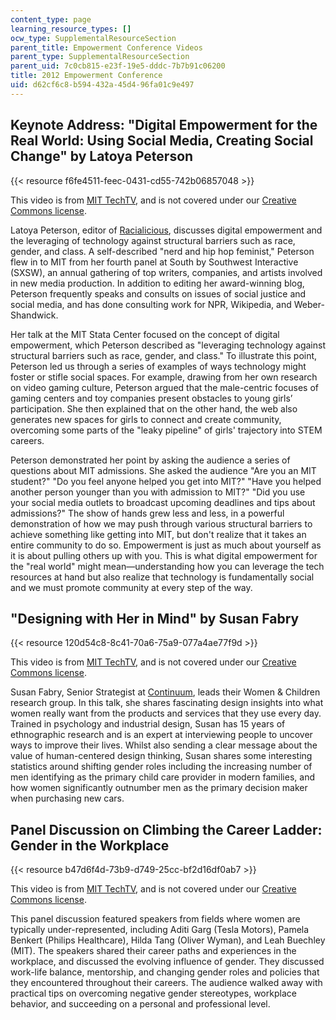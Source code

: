```yaml
---
content_type: page
learning_resource_types: []
ocw_type: SupplementalResourceSection
parent_title: Empowerment Conference Videos
parent_type: SupplementalResourceSection
parent_uid: 7c0cb815-e23f-19e5-dddc-7b7b91c06200
title: 2012 Empowerment Conference
uid: d62cf6c8-b594-432a-45d4-96fa01c9e497
---
```


Keynote Address: "Digital Empowerment for the Real World: Using Social Media, Creating Social Change" by Latoya Peterson
------------------------------------------------------------------------------------------------------------------------

{{< resource f6fe4511-feec-0431-cd55-742b06857048 >}}

This video is from [MIT TechTV](http://techtv.mit.edu/), and is not covered under our [Creative Commons license](/terms/#cc).

Latoya Peterson, editor of [Racialicious](http://racialicious.tumblr.com/), discusses digital empowerment and the leveraging of technology against structural barriers such as race, gender, and class. A self-described "nerd and hip hop feminist," Peterson flew in to MIT from her fourth panel at South by Southwest Interactive (SXSW), an annual gathering of top writers, companies, and artists involved in new media production. In addition to editing her award-winning blog, Peterson frequently speaks and consults on issues of social justice and social media, and has done consulting work for NPR, Wikipedia, and Weber-Shandwick.

Her talk at the MIT Stata Center focused on the concept of digital empowerment, which Peterson described as "leveraging technology against structural barriers such as race, gender, and class." To illustrate this point, Peterson led us through a series of examples of ways technology might foster or stifle social spaces. For example, drawing from her own research on video gaming culture, Peterson argued that the male-centric focuses of gaming centers and toy companies present obstacles to young girls’ participation. She then explained that on the other hand, the web also generates new spaces for girls to connect and create community, overcoming some parts of the "leaky pipeline" of girls' trajectory into STEM careers.

Peterson demonstrated her point by asking the audience a series of questions about MIT admissions. She asked the audience "Are you an MIT student?" "Do you feel anyone helped you get into MIT?" "Have you helped another person younger than you with admission to MIT?" "Did you use your social media outlets to broadcast upcoming deadlines and tips about admissions?" The show of hands grew less and less, in a powerful demonstration of how we may push through various structural barriers to achieve something like getting into MIT, but don't realize that it takes an entire community to do so. Empowerment is just as much about yourself as it is about pulling others up with you. This is what digital empowerment for the "real world" might mean—understanding how you can leverage the tech resources at hand but also realize that technology is fundamentally social and we must promote community at every step of the way.

"Designing with Her in Mind" by Susan Fabry
-------------------------------------------

{{< resource 120d54c8-8c41-70a6-75a9-077a4ae77f9d >}}

This video is from [MIT TechTV](http://techtv.mit.edu/), and is not covered under our [Creative Commons license](/terms/#cc).

Susan Fabry, Senior Strategist at [Continuum](http://continuuminnovation.com/), leads their Women & Children research group. In this talk, she shares fascinating design insights into what women really want from the products and services that they use every day. Trained in psychology and industrial design, Susan has 15 years of ethnographic research and is an expert at interviewing people to uncover ways to improve their lives. Whilst also sending a clear message about the value of human-centered design thinking, Susan shares some interesting statistics around shifting gender roles including the increasing number of men identifying as the primary child care provider in modern families, and how women significantly outnumber men as the primary decision maker when purchasing new cars.

Panel Discussion on Climbing the Career Ladder: Gender in the Workplace
-----------------------------------------------------------------------

{{< resource b47d6f4d-73b9-d749-25cc-bf2d16df0ab7 >}}

This video is from [MIT TechTV](http://techtv.mit.edu/), and is not covered under our [Creative Commons license](/terms/#cc).

This panel discussion featured speakers from fields where women are typically under-represented, including Aditi Garg (Tesla Motors), Pamela Benkert (Philips Healthcare), Hilda Tang (Oliver Wyman), and Leah Buechley (MIT). The speakers shared their career paths and experiences in the workplace, and discussed the evolving influence of gender. They discussed work-life balance, mentorship, and changing gender roles and policies that they encountered throughout their careers. The audience walked away with practical tips on overcoming negative gender stereotypes, workplace behavior, and succeeding on a personal and professional level.